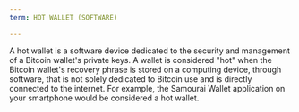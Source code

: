 ```yaml
---
term: HOT WALLET (SOFTWARE)

---
```

A hot wallet is a software device dedicated to the security and management of a Bitcoin wallet's private keys. A wallet is considered "hot" when the Bitcoin wallet's recovery phrase is stored on a computing device, through software, that is not solely dedicated to Bitcoin use and is directly connected to the internet. For example, the Samourai Wallet application on your smartphone would be considered a hot wallet.